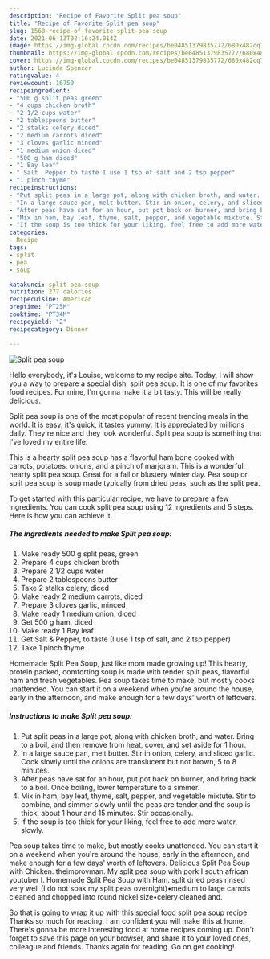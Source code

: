 ```yaml
---
description: "Recipe of Favorite Split pea soup"
title: "Recipe of Favorite Split pea soup"
slug: 1560-recipe-of-favorite-split-pea-soup
date: 2021-06-13T02:16:24.014Z
image: https://img-global.cpcdn.com/recipes/be04851379835772/680x482cq70/split-pea-soup-recipe-main-photo.jpg
thumbnail: https://img-global.cpcdn.com/recipes/be04851379835772/680x482cq70/split-pea-soup-recipe-main-photo.jpg
cover: https://img-global.cpcdn.com/recipes/be04851379835772/680x482cq70/split-pea-soup-recipe-main-photo.jpg
author: Lucinda Spencer
ratingvalue: 4
reviewcount: 16750
recipeingredient:
- "500 g split peas green"
- "4 cups chicken broth"
- "2 1/2 cups water"
- "2 tablespoons butter"
- "2 stalks celery diced"
- "2 medium carrots diced"
- "3 cloves garlic minced"
- "1 medium onion diced"
- "500 g ham diced"
- "1 Bay leaf"
- " Salt  Pepper to taste I use 1 tsp of salt and 2 tsp pepper"
- "1 pinch thyme"
recipeinstructions:
- "Put split peas in a large pot, along with chicken broth, and water. Bring to a boil, and then remove from heat, cover, and set aside for 1 hour."
- "In a large sauce pan, melt butter. Stir in onion, celery, and sliced garlic. Cook slowly until the onions are translucent but not brown, 5 to 8 minutes."
- "After peas have sat for an hour, put pot back on burner, and bring back to a boil. Once boiling, lower temperature to a simmer."
- "Mix in ham, bay leaf, thyme, salt, pepper, and vegetable mixtute. Stir to combine, and simmer slowly until the peas are tender and the soup is thick, about 1 hour and 15 minutes. Stir occasionally."
- "If the soup is too thick for your liking, feel free to add more water, slowly."
categories:
- Recipe
tags:
- split
- pea
- soup

katakunci: split pea soup 
nutrition: 277 calories
recipecuisine: American
preptime: "PT25M"
cooktime: "PT34M"
recipeyield: "2"
recipecategory: Dinner

---
```



![Split pea soup](https://img-global.cpcdn.com/recipes/be04851379835772/680x482cq70/split-pea-soup-recipe-main-photo.jpg)

Hello everybody, it's Louise, welcome to my recipe site. Today, I will show you a way to prepare a special dish, split pea soup. It is one of my favorites food recipes. For mine, I'm gonna make it a bit tasty. This will be really delicious.

Split pea soup is one of the most popular of recent trending meals in the world. It is easy, it's quick, it tastes yummy. It is appreciated by millions daily. They're nice and they look wonderful. Split pea soup is something that I've loved my entire life.

This is a hearty split pea soup has a flavorful ham bone cooked with carrots, potatoes, onions, and a pinch of marjoram. This is a wonderful, hearty split pea soup. Great for a fall or blustery winter day. Pea soup or split pea soup is soup made typically from dried peas, such as the split pea.


To get started with this particular recipe, we have to prepare a few ingredients. You can cook split pea soup using 12 ingredients and 5 steps. Here is how you can achieve it.

<!--inarticleads1-->

##### The ingredients needed to make Split pea soup:

1. Make ready 500 g split peas, green
1. Prepare 4 cups chicken broth
1. Prepare 2 1/2 cups water
1. Prepare 2 tablespoons butter
1. Take 2 stalks celery, diced
1. Make ready 2 medium carrots, diced
1. Prepare 3 cloves garlic, minced
1. Make ready 1 medium onion, diced
1. Get 500 g ham, diced
1. Make ready 1 Bay leaf
1. Get  Salt &amp; Pepper, to taste (I use 1 tsp of salt, and 2 tsp pepper)
1. Take 1 pinch thyme


Homemade Split Pea Soup, just like mom made growing up! This hearty, protein packed, comforting soup is made with tender split peas, flavorful ham and fresh vegetables. Pea soup takes time to make, but mostly cooks unattended. You can start it on a weekend when you&#39;re around the house, early in the afternoon, and make enough for a few days&#39; worth of leftovers. 

<!--inarticleads2-->

##### Instructions to make Split pea soup:

1. Put split peas in a large pot, along with chicken broth, and water. Bring to a boil, and then remove from heat, cover, and set aside for 1 hour.
1. In a large sauce pan, melt butter. Stir in onion, celery, and sliced garlic. Cook slowly until the onions are translucent but not brown, 5 to 8 minutes.
1. After peas have sat for an hour, put pot back on burner, and bring back to a boil. Once boiling, lower temperature to a simmer.
1. Mix in ham, bay leaf, thyme, salt, pepper, and vegetable mixtute. Stir to combine, and simmer slowly until the peas are tender and the soup is thick, about 1 hour and 15 minutes. Stir occasionally.
1. If the soup is too thick for your liking, feel free to add more water, slowly.


Pea soup takes time to make, but mostly cooks unattended. You can start it on a weekend when you&#39;re around the house, early in the afternoon, and make enough for a few days&#39; worth of leftovers. Delicious Split Pea Soup with Chicken. theimprovman. My split pea soup with pork I south african youtuber l. Homemade Split Pea Soup with Ham. split dried peas rinsed very well (I do not soak my split peas overnight)•medium to large carrots cleaned and chopped into round nickel size•celery cleaned and. 

So that is going to wrap it up with this special food split pea soup recipe. Thanks so much for reading. I am confident you will make this at home. There's gonna be more interesting food at home recipes coming up. Don't forget to save this page on your browser, and share it to your loved ones, colleague and friends. Thanks again for reading. Go on get cooking!
